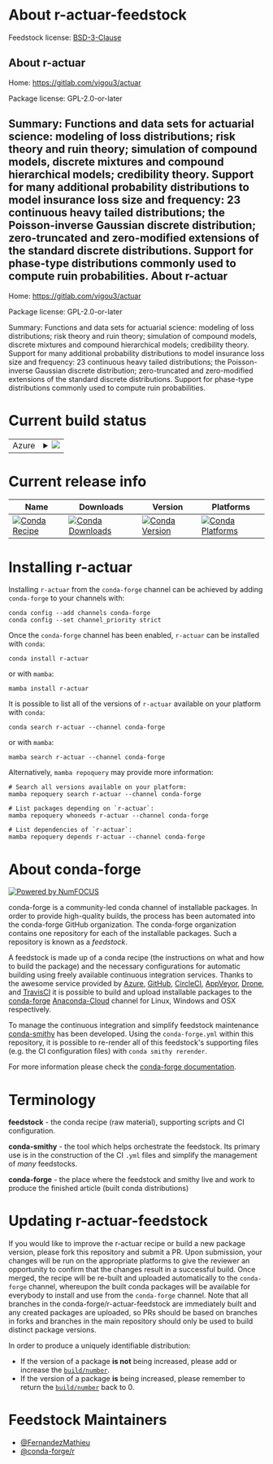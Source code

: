 About r-actuar-feedstock
========================

Feedstock license: [BSD-3-Clause](https://github.com/conda-forge/r-actuar-feedstock/blob/main/LICENSE.txt)

About r-actuar
--------------

Home: https://gitlab.com/vigou3/actuar

Package license: GPL-2.0-or-later

Summary: Functions and data sets for actuarial science: modeling of loss distributions; risk theory and ruin theory; simulation of compound models, discrete mixtures and compound hierarchical models; credibility theory. Support for many additional probability distributions to model insurance loss size and frequency: 23 continuous heavy tailed distributions; the Poisson-inverse Gaussian discrete distribution; zero-truncated and zero-modified extensions of the standard discrete distributions. Support for phase-type distributions commonly used to compute ruin probabilities.
About r-actuar
--------------

Home: https://gitlab.com/vigou3/actuar

Package license: GPL-2.0-or-later

Summary: Functions and data sets for actuarial science: modeling of loss distributions; risk theory and ruin theory; simulation of compound models, discrete mixtures and compound hierarchical models; credibility theory. Support for many additional probability distributions to model insurance loss size and frequency: 23 continuous heavy tailed distributions; the Poisson-inverse Gaussian discrete distribution; zero-truncated and zero-modified extensions of the standard discrete distributions. Support for phase-type distributions commonly used to compute ruin probabilities.

Current build status
====================


<table>
    
  <tr>
    <td>Azure</td>
    <td>
      <details>
        <summary>
          <a href="https://dev.azure.com/conda-forge/feedstock-builds/_build/latest?definitionId=11125&branchName=main">
            <img src="https://dev.azure.com/conda-forge/feedstock-builds/_apis/build/status/r-actuar-feedstock?branchName=main">
          </a>
        </summary>
        <table>
          <thead><tr><th>Variant</th><th>Status</th></tr></thead>
          <tbody><tr>
              <td>linux_64_r_base4.2</td>
              <td>
                <a href="https://dev.azure.com/conda-forge/feedstock-builds/_build/latest?definitionId=11125&branchName=main">
                  <img src="https://dev.azure.com/conda-forge/feedstock-builds/_apis/build/status/r-actuar-feedstock?branchName=main&jobName=linux&configuration=linux%20linux_64_r_base4.2" alt="variant">
                </a>
              </td>
            </tr><tr>
              <td>linux_64_r_base4.3</td>
              <td>
                <a href="https://dev.azure.com/conda-forge/feedstock-builds/_build/latest?definitionId=11125&branchName=main">
                  <img src="https://dev.azure.com/conda-forge/feedstock-builds/_apis/build/status/r-actuar-feedstock?branchName=main&jobName=linux&configuration=linux%20linux_64_r_base4.3" alt="variant">
                </a>
              </td>
            </tr><tr>
              <td>osx_64_r_base4.2</td>
              <td>
                <a href="https://dev.azure.com/conda-forge/feedstock-builds/_build/latest?definitionId=11125&branchName=main">
                  <img src="https://dev.azure.com/conda-forge/feedstock-builds/_apis/build/status/r-actuar-feedstock?branchName=main&jobName=osx&configuration=osx%20osx_64_r_base4.2" alt="variant">
                </a>
              </td>
            </tr><tr>
              <td>osx_64_r_base4.3</td>
              <td>
                <a href="https://dev.azure.com/conda-forge/feedstock-builds/_build/latest?definitionId=11125&branchName=main">
                  <img src="https://dev.azure.com/conda-forge/feedstock-builds/_apis/build/status/r-actuar-feedstock?branchName=main&jobName=osx&configuration=osx%20osx_64_r_base4.3" alt="variant">
                </a>
              </td>
            </tr><tr>
              <td>win_64</td>
              <td>
                <a href="https://dev.azure.com/conda-forge/feedstock-builds/_build/latest?definitionId=11125&branchName=main">
                  <img src="https://dev.azure.com/conda-forge/feedstock-builds/_apis/build/status/r-actuar-feedstock?branchName=main&jobName=win&configuration=win%20win_64_" alt="variant">
                </a>
              </td>
            </tr>
          </tbody>
        </table>
      </details>
    </td>
  </tr>
</table>

Current release info
====================

| Name | Downloads | Version | Platforms |
| --- | --- | --- | --- |
| [![Conda Recipe](https://img.shields.io/badge/recipe-r--actuar-green.svg)](https://anaconda.org/conda-forge/r-actuar) | [![Conda Downloads](https://img.shields.io/conda/dn/conda-forge/r-actuar.svg)](https://anaconda.org/conda-forge/r-actuar) | [![Conda Version](https://img.shields.io/conda/vn/conda-forge/r-actuar.svg)](https://anaconda.org/conda-forge/r-actuar) | [![Conda Platforms](https://img.shields.io/conda/pn/conda-forge/r-actuar.svg)](https://anaconda.org/conda-forge/r-actuar) |

Installing r-actuar
===================

Installing `r-actuar` from the `conda-forge` channel can be achieved by adding `conda-forge` to your channels with:

```
conda config --add channels conda-forge
conda config --set channel_priority strict
```

Once the `conda-forge` channel has been enabled, `r-actuar` can be installed with `conda`:

```
conda install r-actuar
```

or with `mamba`:

```
mamba install r-actuar
```

It is possible to list all of the versions of `r-actuar` available on your platform with `conda`:

```
conda search r-actuar --channel conda-forge
```

or with `mamba`:

```
mamba search r-actuar --channel conda-forge
```

Alternatively, `mamba repoquery` may provide more information:

```
# Search all versions available on your platform:
mamba repoquery search r-actuar --channel conda-forge

# List packages depending on `r-actuar`:
mamba repoquery whoneeds r-actuar --channel conda-forge

# List dependencies of `r-actuar`:
mamba repoquery depends r-actuar --channel conda-forge
```


About conda-forge
=================

[![Powered by
NumFOCUS](https://img.shields.io/badge/powered%20by-NumFOCUS-orange.svg?style=flat&colorA=E1523D&colorB=007D8A)](https://numfocus.org)

conda-forge is a community-led conda channel of installable packages.
In order to provide high-quality builds, the process has been automated into the
conda-forge GitHub organization. The conda-forge organization contains one repository
for each of the installable packages. Such a repository is known as a *feedstock*.

A feedstock is made up of a conda recipe (the instructions on what and how to build
the package) and the necessary configurations for automatic building using freely
available continuous integration services. Thanks to the awesome service provided by
[Azure](https://azure.microsoft.com/en-us/services/devops/), [GitHub](https://github.com/),
[CircleCI](https://circleci.com/), [AppVeyor](https://www.appveyor.com/),
[Drone](https://cloud.drone.io/welcome), and [TravisCI](https://travis-ci.com/)
it is possible to build and upload installable packages to the
[conda-forge](https://anaconda.org/conda-forge) [Anaconda-Cloud](https://anaconda.org/)
channel for Linux, Windows and OSX respectively.

To manage the continuous integration and simplify feedstock maintenance
[conda-smithy](https://github.com/conda-forge/conda-smithy) has been developed.
Using the ``conda-forge.yml`` within this repository, it is possible to re-render all of
this feedstock's supporting files (e.g. the CI configuration files) with ``conda smithy rerender``.

For more information please check the [conda-forge documentation](https://conda-forge.org/docs/).

Terminology
===========

**feedstock** - the conda recipe (raw material), supporting scripts and CI configuration.

**conda-smithy** - the tool which helps orchestrate the feedstock.
                   Its primary use is in the construction of the CI ``.yml`` files
                   and simplify the management of *many* feedstocks.

**conda-forge** - the place where the feedstock and smithy live and work to
                  produce the finished article (built conda distributions)


Updating r-actuar-feedstock
===========================

If you would like to improve the r-actuar recipe or build a new
package version, please fork this repository and submit a PR. Upon submission,
your changes will be run on the appropriate platforms to give the reviewer an
opportunity to confirm that the changes result in a successful build. Once
merged, the recipe will be re-built and uploaded automatically to the
`conda-forge` channel, whereupon the built conda packages will be available for
everybody to install and use from the `conda-forge` channel.
Note that all branches in the conda-forge/r-actuar-feedstock are
immediately built and any created packages are uploaded, so PRs should be based
on branches in forks and branches in the main repository should only be used to
build distinct package versions.

In order to produce a uniquely identifiable distribution:
 * If the version of a package **is not** being increased, please add or increase
   the [``build/number``](https://docs.conda.io/projects/conda-build/en/latest/resources/define-metadata.html#build-number-and-string).
 * If the version of a package **is** being increased, please remember to return
   the [``build/number``](https://docs.conda.io/projects/conda-build/en/latest/resources/define-metadata.html#build-number-and-string)
   back to 0.

Feedstock Maintainers
=====================

* [@FernandezMathieu](https://github.com/FernandezMathieu/)
* [@conda-forge/r](https://github.com/conda-forge/r/)

